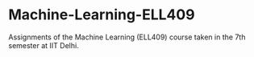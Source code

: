 # Machine-Learning-ELL409
Assignments of the Machine Learning (ELL409) course taken in the 7th semester at IIT Delhi.
